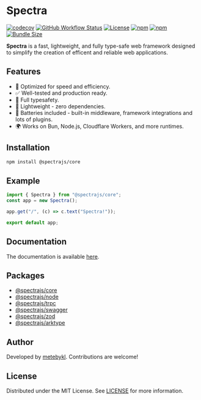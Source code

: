 # Spectra

[![codecov](https://codecov.io/gh/metebykl/spectra/graph/badge.svg)](https://codecov.io/gh/metebykl/spectra)
[![GitHub Workflow Status](https://img.shields.io/github/actions/workflow/status/metebykl/spectra/ci.yml?branch=main)](https://github.com/metebykl/spectra/actions)
[![License](https://img.shields.io/github/license/metebykl/spectra)](https://github.com/metebykl/spectra/blob/main/LICENSE)
[![npm](https://img.shields.io/npm/v/@spectrajs/core.svg)](https://www.npmjs.com/package/@spectrajs/core)
[![npm](https://img.shields.io/npm/d18m/@spectrajs/core.svg)](https://www.npmjs.com/package/@spectrajs/core)
[![Bundle Size](https://img.shields.io/bundlephobia/min/@spectrajs/core)](https://bundlephobia.com/result?p=@spectrajs/core)

**Spectra** is a fast, lightweight, and fully type-safe web framework designed
to simplify the creation of efficent and reliable web applications.

## Features

- 🚀 Optimized for speed and efficiency.
- ✅ Well-tested and production ready.
- 🔨 Full typesafety.
- 🍃 Lightweight - zero dependencies.
- 🔋 Batteries included - built-in middleware, framework integrations and lots of plugins.
- 🌍 Works on Bun, Node.js, Cloudflare Workers, and more runtimes.

## Installation

```sh
npm install @spectrajs/core
```

## Example

```ts
import { Spectra } from "@spectrajs/core";
const app = new Spectra();

app.get("/", (c) => c.text("Spectra!"));

export default app;
```

## Documentation

The documentation is available [here](docs/index.md).

## Packages

- [@spectrajs/core](https://www.npmjs.com/package/@spectrajs/core)
- [@spectrajs/node](https://www.npmjs.com/package/@spectrajs/node)
- [@spectrajs/trpc](https://www.npmjs.com/package/@spectrajs/trpc)
- [@spectrajs/swagger](https://www.npmjs.com/package/@spectrajs/swagger)
- [@spectrajs/zod](https://www.npmjs.com/package/@spectrajs/zod)
- [@spectrajs/arktype](https://www.npmjs.com/package/@spectrajs/arktype)

## Author

Developed by [metebykl](https://github.com/metebykl). Contributions are welcome!

## License

Distributed under the MIT License. See [LICENSE](LICENSE) for more information.
